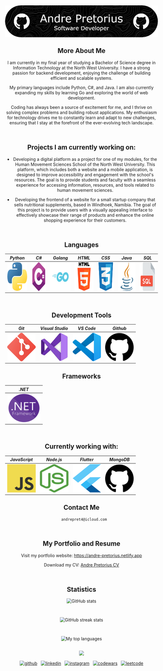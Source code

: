 <div align="center">

![Header](./header-image.png)

</div>

<div align="center">

## More About Me
I am currently in my final year of studying a Bachelor of Science degree in Information Technology at the North West University. I have a strong passion for backend development, enjoying the challenge of building efficient and scalable systems.

My primary languages include Python, C#, and Java. I am also currently expanding my skills by learning Go and exploring the world of web development.

Coding has always been a source of excitement for me, and I thrive on solving complex problems and building robust applications. My enthusiasm for technology drives me to constantly learn and adapt to new challenges, ensuring that I stay at the forefront of the ever-evolving tech landscape.

<br>

## Projects I am currently working on:

- Developing a digital platform as a project for one of my modules, for the Human Movement Sciences School of the North West University. This platform, which includes both a website and a mobile application, is designed to improve accessibility and engagement with the school's resources. The goal is to provide students and faculty with a seamless experience for accessing information, resources, and tools related to human movement sciences.

- Developing the frontend of a website for a small startup company that sells nutritional supplements, based in Windhoek, Namibia. The goal of this project is to provide users with a visually appealing interface to effectively showcase their range of products and enhance the online shopping experience for their customers.

</div>  

<br style="line-height: 3em;">

<div align="center">
  
## Languages

| *Python*   | *C#*   | *Golang* | *HTML*   | *CSS*  | *Java* | *SQL*        |
|----------|------------|--------|----------|--------------|------------|------------|
| <img src="Assets/python.png" width=93.81 height=93.81> | <img src="Assets/C-sharp.png" width=93.81 height=93.81> | <img src="Assets/Go-Logo_LightBlue.png" width=93.81 height=93.81> | <img src="Assets/html.png" width=93.81 height=93.81> | <img src="Assets/CSS.png" width=93.81 height=93.81> | <img src="Assets/Java.png" width=93.81 height=93.81> | <img src="Assets/SQL.png" width=93.81 height=93.81> |  

</div>  

<br style="line-height: 3em;">

<div align="center">
  
## Development Tools

| *Git*   | *Visual Studio* | *VS Code* | *Github* |
|----------|--------------|------------|---------|
| <img src="Assets/git.png" width=93.81 height=93.81> | <img src="Assets/Visual Studio.jpeg" width=93.81 height=93.81> | <img src="Assets/vsCode.png" width=93.81 height=93.81> | <img src="Assets/github.png" width=93.81 height=93.81> |

</div> 

<div align="center">
  
## Frameworks

| *.NET*   |
|----------|
| <img src="Assets/dot-NET-FW.png" width=110 height=93.81> |

</div>   

<br style="line-height: 3em;">

<div align="center">
  
## Currently working with:

| *JavaScript*   | *Node.js* | *Flutter* | *MongoDB* |
|----------|--------------|------------|---------|
| <img src="Assets/JavaScript.png" width=93.81 height=93.81> | <img src="Assets/NodeJs.png" width=93.81 height=93.81> | <img src="Assets/Flutter.png" width=93.81 height=93.81> | <img src="Assets/github.png" width=93.81 height=93.81> |

</div> 

<div align="center">

## Contact Me

<pre>
  <code id="email-command">andrepret4@icloud.com</code>
</pre>

</div>

<br style="line-height: 3em;">

<div align="center">

## My Portfolio and Resume

Visit my portfolio website: https://andre-pretorius.netlify.app  

Download my CV: [Andre Pretorius CV](https://github.com/AndreP04/AndreP04/blob/main/Assets/Andre%20Pretorius%20CV.pdf)  

</div>

<br style="line-height: 3em;">

<div align="center">

## Statistics

![GitHub stats](https://github-readme-stats.vercel.app/api?username=AndreP04&show_icons=true&count_private=true,html&theme=algolia)

<br style="line-height: 3em;">

![GitHub streak stats](https://streak-stats.demolab.com/?user=AndreP04&,html&theme=algolia)

<br style="line-height: 3em;">

![My top languages](https://github-readme-stats.vercel.app/api/top-langs/?username=AndreP04&show=javascript,css,scss,html&theme=algolia)

</div>

<br style="line-height: 3em;">

<div align="center">
  <img src="https://github.com/user-attachments/assets/01db191b-6a31-42f0-aa92-2d72d6ea82e7" />
</div>  

<p align="center">
  <a href="https://github.com/AndreP04"><img src='https://upload.wikimedia.org/wikipedia/commons/9/91/Octicons-mark-github.svg' alt='github' height='40'></a>&nbsp;&nbsp;
  <a href="https://www.linkedin.com/in/andre-pretorius-680592285/"><img src='https://upload.wikimedia.org/wikipedia/commons/c/ca/LinkedIn_logo_initials.png' alt='linkedin' height='40'></a>&nbsp;&nbsp;
  <a href="https://www.instagram.com/_andrepretorius_/"><img src='https://upload.wikimedia.org/wikipedia/commons/a/a5/Instagram_icon.png' alt='instagram' height='40'></a>&nbsp;&nbsp;
  <a href="https://www.codewars.com/users/AndreP04"><img src='https://raw.githubusercontent.com/simple-icons/simple-icons/develop/icons/codewars.svg' alt='codewars' height='40'></a>&nbsp;&nbsp;
  <a href="https://leetcode.com/u/AndrePret04/"><img src='https://upload.wikimedia.org/wikipedia/commons/1/19/LeetCode_logo_black.png' alt='leetcode' height='40'></a>
</p>

